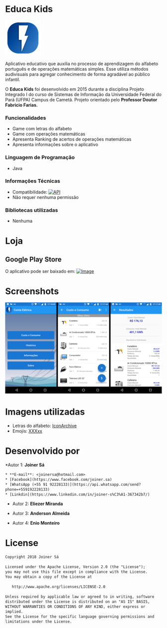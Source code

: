 # Educa Kids
![Image](https://github.com/Joinersa/ContaEletrica/blob/master/scrennshots/logo_small.png)

Aplicativo educativo que auxilia no processo de aprendizagem do alfabeto português e de operações matemáticas simples. Esse utiliza métodos audivisuais para agregar conhecimento de forma agradável ao público infantil.

O **Educa Kids** foi desenvolvido em 2015 durante a disciplina Projeto Integrado I do curso de Sistemas de Informação da Universidade Federal do Pará (UFPA) Campus de Cametá. Projeto orientado pelo **Professor Doutor Fabricio Farias.**

### Funcionalidades
- Game com letras do alfabeto
- Game com operações matemáticas
- Apresenta Ranking de acertos de operações matemáticas
- Apresenta informações sobre o aplicativo

### Linguagem de Programação
- Java

### Informações Técnicas
- Compatibilidade: [![API](https://img.shields.io/badge/API-14%2B-green.svg?style=flat)](https://android-arsenal.com/api?level=14)
- Não requer nenhuma permissão

### Bibliotecas utilizadas
- Nenhuma

# Loja
## Google Play Store

O aplicativo pode ser baixado em:
[![Image](https://camo.githubusercontent.com/dc1ffe0e4d25c2c28a69423c3c78000ef7ee96bf/68747470733a2f2f646576656c6f7065722e616e64726f69642e636f6d2f696d616765732f6272616e642f656e5f6170705f7267625f776f5f34352e706e67)](https://play.google.com/store/apps/details?id=br.com.projetoslabex.educakids&hl=pt_BR)

# Screenshots
![Image](https://github.com/Joinersa/ContaEletrica/blob/master/scrennshots/scrennshot_1.png)


# Imagens utilizadas
- Letras do alfabeto: [IconArchive](http://www.iconarchive.com/)
- Emojis: [XXXxx](http://..)


# Desenvolvido por

*Autor 1: **Joiner Sá**

	* **E-mail**: <joinersa@hotmail.com>
	* [Facebook](https://www.facebook.com/joiner.sa)
	* [WhatsApp (+55 91 92228133)](https://api.whatsapp.com/send?phone=+559192228133)
	* [Linkdin](https://www.linkedin.com/in/joiner-s%C3%A1-367342b7/)

* Autor 2: **Eliezer Miranda**

* Autor 3: **Anderson Almeida**

* Autor 4: **Enio Monteiro**



# License

    Copyright 2018 Joiner Sá

    Licensed under the Apache License, Version 2.0 (the "License");
    you may not use this file except in compliance with the License.
    You may obtain a copy of the License at

       http://www.apache.org/licenses/LICENSE-2.0

    Unless required by applicable law or agreed to in writing, software
    distributed under the License is distributed on an "AS IS" BASIS,
    WITHOUT WARRANTIES OR CONDITIONS OF ANY KIND, either express or implied.
    See the License for the specific language governing permissions and
    limitations under the License.

